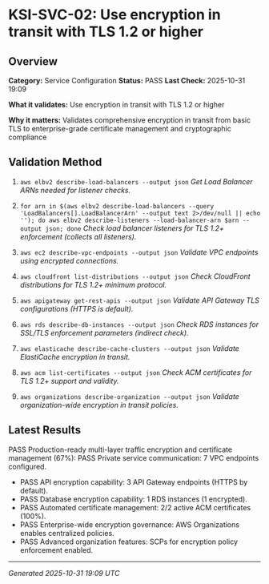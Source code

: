 # KSI-SVC-02: Use encryption in transit with TLS 1.2 or higher

## Overview

**Category:** Service Configuration
**Status:** PASS
**Last Check:** 2025-10-31 19:09

**What it validates:** Use encryption in transit with TLS 1.2 or higher

**Why it matters:** Validates comprehensive encryption in transit from basic TLS to enterprise-grade certificate management and cryptographic compliance

## Validation Method

1. `aws elbv2 describe-load-balancers --output json`
   *Get Load Balancer ARNs needed for listener checks.*

2. `for arn in $(aws elbv2 describe-load-balancers --query 'LoadBalancers[].LoadBalancerArn' --output text 2>/dev/null || echo ''); do aws elbv2 describe-listeners --load-balancer-arn $arn --output json; done`
   *Check load balancer listeners for TLS 1.2+ enforcement (collects all listeners).*

3. `aws ec2 describe-vpc-endpoints --output json`
   *Validate VPC endpoints using encrypted connections.*

4. `aws cloudfront list-distributions --output json`
   *Check CloudFront distributions for TLS 1.2+ minimum protocol.*

5. `aws apigateway get-rest-apis --output json`
   *Validate API Gateway TLS configurations (HTTPS is default).*

6. `aws rds describe-db-instances --output json`
   *Check RDS instances for SSL/TLS enforcement parameters (indirect check).*

7. `aws elasticache describe-cache-clusters --output json`
   *Validate ElastiCache encryption in transit.*

8. `aws acm list-certificates --output json`
   *Check ACM certificates for TLS 1.2+ support and validity.*

9. `aws organizations describe-organization --output json`
   *Validate organization-wide encryption in transit policies.*

## Latest Results

PASS Production-ready multi-layer traffic encryption and certificate management (67%): PASS Private service communication: 7 VPC endpoints configured.
- PASS API encryption capability: 3 API Gateway endpoints (HTTPS by default).
- PASS Database encryption capability: 1 RDS instances (1 encrypted).
- PASS Automated certificate management: 2/2 active ACM certificates (100%).
- PASS Enterprise-wide encryption governance: AWS Organizations enables centralized policies.
- PASS Advanced organization features: SCPs for encryption policy enforcement enabled.

---
*Generated 2025-10-31 19:09 UTC*